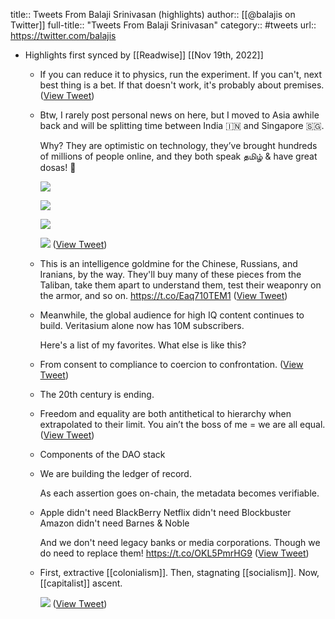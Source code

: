 title:: Tweets From Balaji Srinivasan (highlights)
author:: [[@balajis on Twitter]]
full-title:: "Tweets From Balaji Srinivasan"
category:: #tweets
url:: https://twitter.com/balajis

- Highlights first synced by [[Readwise]] [[Nov 19th, 2022]]
	- If you can reduce it to physics, run the experiment.
	  If you can't, next best thing is a bet.
	  If that doesn't work, it's probably about premises. ([View Tweet](https://twitter.com/balajis/status/1433729849063919622))
	- Btw, I rarely post personal news on here, but I moved to Asia awhile back and will be splitting time between India 🇮🇳 and Singapore 🇸🇬.
	  
	  Why? They are optimistic on technology, they’ve brought hundreds of millions of people online, and they both speak தமிழ் & have great dosas! 🙂 
	  
	  ![](https://pbs.twimg.com/media/Es4-ESTU4AEsYT2.jpg) 
	  
	  ![](https://pbs.twimg.com/media/Es4-ESUUcAAsb2J.jpg) 
	  
	  ![](https://pbs.twimg.com/media/Es4-ESXVcAEK_4d.jpg) 
	  
	  ![](https://pbs.twimg.com/media/Es4-ESUVEAMleZB.jpg) ([View Tweet](https://twitter.com/balajis/status/1355088787286544384))
	- This is an intelligence goldmine for the Chinese, Russians, and Iranians, by the way. They'll buy many of these pieces from the Taliban, take them apart to understand them, test their weaponry on the armor, and so on. https://t.co/Eaq710TEM1 ([View Tweet](https://twitter.com/balajis/status/1434625531861876738))
	- Meanwhile, the global audience for high IQ content continues to build. Veritasium alone now has 10M subscribers.
	  
	  Here's a list of my favorites. What else is like this?
	- From consent to compliance to coercion to confrontation. ([View Tweet](https://twitter.com/balajis/status/1446143253946900483))
	- The 20th century is ending.
	- Freedom and equality are both antithetical to hierarchy when extrapolated to their limit. You ain’t the boss of me = we are all equal. ([View Tweet](https://twitter.com/balajis/status/1446908275761418242))
	- Components of the DAO stack
	- We are building the ledger of record.
	  
	  As each assertion goes on-chain, the metadata becomes verifiable.
	- Apple didn't need BlackBerry
	  Netflix didn't need Blockbuster
	  Amazon didn't need Barnes & Noble
	  
	  And we don't need legacy banks or media corporations. Though we do need to replace them! https://t.co/OKL5PmrHG9 ([View Tweet](https://twitter.com/balajis/status/1468096764917940226))
	- First, extractive [[colonialism]].
	  Then, stagnating [[socialism]].
	  Now, [[capitalist]] ascent. 
	  
	  ![](https://pbs.twimg.com/media/FNotu8fVUAM5XYd.jpg) ([View Tweet](https://twitter.com/balajis/status/1502563830794121218))